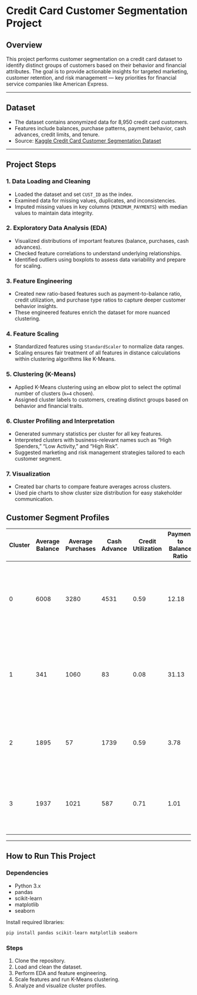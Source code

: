 # Credit Card Customer Segmentation Project

## Overview

This project performs customer segmentation on a credit card dataset to identify distinct groups of customers based on their behavior and financial attributes. The goal is to provide actionable insights for targeted marketing, customer retention, and risk management — key priorities for financial service companies like American Express.

***

## Dataset

- The dataset contains anonymized data for 8,950 credit card customers.
- Features include balances, purchase patterns, payment behavior, cash advances, credit limits, and tenure.
- Source: [Kaggle Credit Card Customer Segmentation Dataset](https://www.kaggle.com/code/danielsimamora/credit-card-customer-segmentation)

***

## Project Steps

### 1. Data Loading and Cleaning
- Loaded the dataset and set `CUST_ID` as the index.
- Examined data for missing values, duplicates, and inconsistencies.
- Imputed missing values in key columns (`MINIMUM_PAYMENTS`) with median values to maintain data integrity.

### 2. Exploratory Data Analysis (EDA)
- Visualized distributions of important features (balance, purchases, cash advances).
- Checked feature correlations to understand underlying relationships.
- Identified outliers using boxplots to assess data variability and prepare for scaling.

### 3. Feature Engineering
- Created new ratio-based features such as payment-to-balance ratio, credit utilization, and purchase type ratios to capture deeper customer behavior insights.
- These engineered features enrich the dataset for more nuanced clustering.

### 4. Feature Scaling
- Standardized features using `StandardScaler` to normalize data ranges.
- Scaling ensures fair treatment of all features in distance calculations within clustering algorithms like K-Means.

### 5. Clustering (K-Means)
- Applied K-Means clustering using an elbow plot to select the optimal number of clusters (`k=4` chosen).
- Assigned cluster labels to customers, creating distinct groups based on behavior and financial traits.

### 6. Cluster Profiling and Interpretation
- Generated summary statistics per cluster for all key features.
- Interpreted clusters with business-relevant names such as “High Spenders,” “Low Activity,” and “High Risk”.
- Suggested marketing and risk management strategies tailored to each customer segment.

### 7. Visualization
- Created bar charts to compare feature averages across clusters.
- Used pie charts to show cluster size distribution for easy stakeholder communication.


## Customer Segment Profiles

| Cluster | Average Balance | Average Purchases | Cash Advance | Credit Utilization | Payment to Balance Ratio | Description                          | Number of Customers |
|---------|-----------------|-------------------|--------------|--------------------|--------------------------|------------------------------------|---------------------|
| 0       | 6008            | 3280              | 4531         | 0.59               | 12.18                    | High Balance and Cash Advance Users; indicating possible high credit usage but risk | 774                 |
| 1       | 341             | 1060              | 83           | 0.08               | 31.13                    | Loyal Spenders with lower balances and frequent payments, good payback behavior | 4006                |
| 2       | 1895            | 57                | 1739         | 0.59               | 3.78                     | Low Purchases but high cash advances, possibly credit revolvers | 2143                |
| 3       | 1937            | 1021              | 587          | 0.71               | 1.01                     | Moderate users with relatively high credit utilization but lower payment ratios | 2027                |

***

## How to Run This Project

### Dependencies
- Python 3.x
- pandas
- scikit-learn
- matplotlib
- seaborn

Install required libraries:
```bash
pip install pandas scikit-learn matplotlib seaborn
```

### Steps
1. Clone the repository.
2. Load and clean the dataset.
3. Perform EDA and feature engineering.
4. Scale features and run K-Means clustering.
5. Analyze and visualize cluster profiles.
